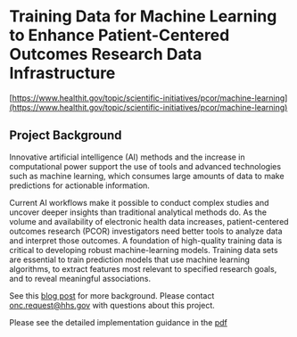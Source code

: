 # Training Data for Machine Learning to Enhance Patient-Centered Outcomes Research Data Infrastructure

[https://www.healthit.gov/topic/scientific-initiatives/pcor/machine-learning](https://www.healthit.gov/topic/scientific-initiatives/pcor/machine-learning)

## Project Background
Innovative artificial intelligence (AI) methods and the increase in computational power support the use of tools and advanced technologies such as machine learning, which consumes large amounts of data to make predictions for actionable information.

Current AI workflows make it possible to conduct complex studies and uncover deeper insights than traditional analytical methods do. As the volume and availability of electronic health data increases, patient-centered outcomes research (PCOR) investigators need better tools to analyze data and interpret those outcomes. A foundation of high-quality training data is critical to developing robust machine-learning models. Training data sets are essential to train prediction models that use machine learning algorithms, to extract features most relevant to specified research goals, and to reveal meaningful associations.

See this [blog post](https://www.healthit.gov/buzz-blog/health-it/the-application-of-machine-learning-to-address-kidney-disease) for more background.
Please contact onc.request@hhs.gov with questions about this project.

Please see the detailed implementation guidance in the [pdf](./implementation-guidance.pdf)
